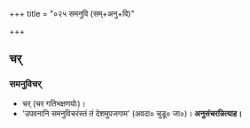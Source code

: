 +++
title = "०२५ समनुवि (सम्+अनु+वि)"

+++

## चर्
### समनुविचर्
- चर् (चर गतिभक्षणयोः)।
- 'उपवनानि समनुविचरंस्तं तं देशमुपजगाम' (अवदा० चुडू० जा०)। **अनुसंचरन्नित्याह।**
